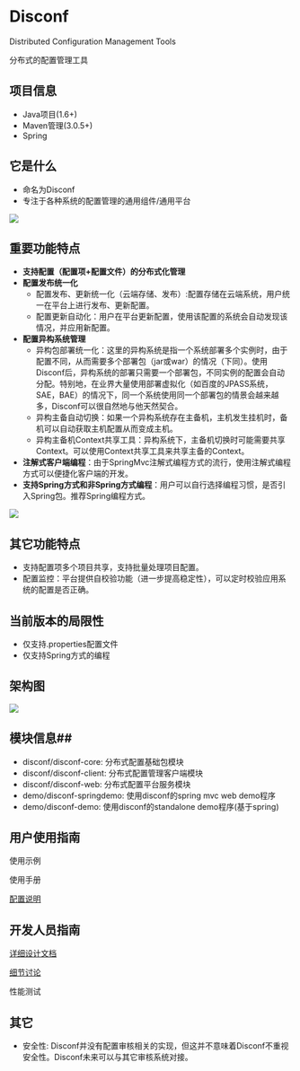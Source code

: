 Disconf
=======

Distributed Configuration Management Tools 

分布式的配置管理工具

## 项目信息 ##

- Java项目(1.6+)
- Maven管理(3.0.5+)
- Spring

## 它是什么 ##

- 命名为Disconf
- 专注于各种系统的配置管理的通用组件/通用平台

![](http://ww3.sinaimg.cn/bmiddle/60c9620fgw1eh35zjqpz3j20pt0iz75z.jpg)

## 重要功能特点 ##

- **支持配置（配置项+配置文件）的分布式化管理**
- **配置发布统一化**
    - 配置发布、更新统一化（云端存储、发布）:配置存储在云端系统，用户统一在平台上进行发布、更新配置。
    - 配置更新自动化：用户在平台更新配置，使用该配置的系统会自动发现该情况，并应用新配置。
- **配置异构系统管理**
    - 异构包部署统一化：这里的异构系统是指一个系统部署多个实例时，由于配置不同，从而需要多个部署包（jar或war）的情况（下同）。使用Disconf后，异构系统的部署只需要一个部署包，不同实例的配置会自动分配。特别地，在业界大量使用部署虚拟化（如百度的JPASS系统，SAE，BAE）的情况下，同一个系统使用同一个部署包的情景会越来越多，Disconf可以很自然地与他天然契合。
    - 异构主备自动切换：如果一个异构系统存在主备机，主机发生挂机时，备机可以自动获取主机配置从而变成主机。
    - 异构主备机Context共享工具：异构系统下，主备机切换时可能需要共享Context。可以使用Context共享工具来共享主备的Context。
- **注解式客户端编程**：由于SpringMvc注解式编程方式的流行，使用注解式编程方式可以便捷化客户端的开发。
- **支持Spring方式和非Spring方式编程**：用户可以自行选择编程习惯，是否引入Spring包。推荐Spring编程方式。

![](http://ww3.sinaimg.cn/bmiddle/60c9620fgw1eh36nk2hcqj20nl0fx408.jpg)


## 其它功能特点 ##

- 支持配置项多个项目共享，支持批量处理项目配置。
- 配置监控：平台提供自校验功能（进一步提高稳定性），可以定时校验应用系统的配置是否正确。

## 当前版本的局限性 ##

- 仅支持.properties配置文件
- 仅支持Spring方式的编程

## 架构图  ##

![](http://ww4.sinaimg.cn/bmiddle/60c9620fgw1eh3c824p0aj20b50853z7.jpg)

## 模块信息##

- disconf/disconf-core: 分布式配置基础包模块
- disconf/disconf-client: 分布式配置管理客户端模块
- disconf/disconf-web: 分布式配置平台服务模块
- demo/disconf-springdemo: 使用disconf的spring mvc web demo程序
- demo/disconf-demo: 使用disconf的standalone demo程序(基于spring)

## 用户使用指南 ##

使用示例

使用手册

[配置说明](https://github.com/knightliao/disconf/wiki/%E9%85%8D%E7%BD%AE%E8%AF%B4%E6%98%8E)

## 开发人员指南 ##

[详细设计文档](https://github.com/knightliao/disconf/wiki/%E8%AF%A6%E7%BB%86%E8%AE%BE%E8%AE%A1%E6%96%87%E6%A1%A3)

[细节讨论](https://github.com/knightliao/disconf/wiki/%E7%BB%86%E8%8A%82%E8%AE%A8%E8%AE%BA)

性能测试

## 其它 ##

- 安全性: Disconf并没有配置审核相关的实现，但这并不意味着Disconf不重视安全性。Disconf未来可以与其它审核系统对接。

